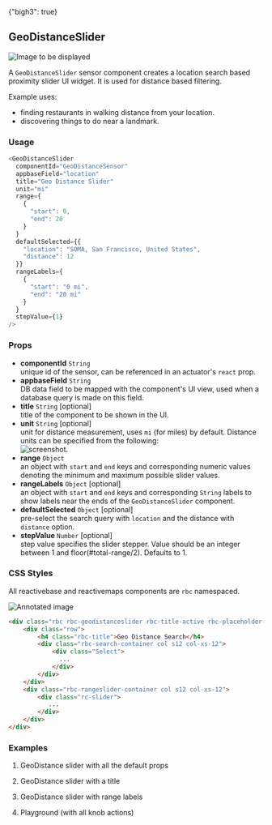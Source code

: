 {"bigh3": true}

## GeoDistanceSlider

![Image to be displayed](
https://i.imgur.com/FU4s0PQ.png)

A `GeoDistanceSlider` sensor component creates a location search based proximity slider UI widget. It is used for distance based filtering.

Example uses:

* finding restaurants in walking distance from your location.
* discovering things to do near a landmark.

### Usage

```js
<GeoDistanceSlider
  componentId="GeoDistanceSensor"
  appbaseField="location"
  title="Geo Distance Slider"
  unit="mi"
  range={
    {
      "start": 0,
      "end": 20
    }
  }
  defaultSelected={{
    "location": "SOMA, San Francisco, United States",
    "distance": 12
  }}
  rangeLabels={
    {
      "start": "0 mi",
      "end": "20 mi"
    }
  }
  stepValue={1}
/>
```

### Props

- **componentId** `String`  
    unique id of the sensor, can be referenced in an actuator's `react` prop.
- **appbaseField** `String`  
    DB data field to be mapped with the component's UI view, used when a database query is made on this field.
- **title** `String` [optional]  
    title of the component to be shown in the UI.
- **unit** `String` [optional]  
    unit for distance measurement, uses `mi` (for miles) by default. Distance units can be specified from the following:  
    ![screenshot](https://i.imgur.com/STbeagk.png).
- **range** `Object`  
    an object with `start` and `end` keys and corresponding numeric values denoting the minimum and maximum possible slider values.
- **rangeLabels** `Object` [optional]  
    an object with `start` and `end` keys and corresponding `String` labels to show labels near the ends of the `GeoDistanceSlider` component.
- **defaultSelected** `Object` [optional]  
    pre-select the search query with `location` and the distance with `distance` option.
- **stepValue** `Number` [optional]  
    step value specifies the slider stepper. Value should be an integer between 1 and floor(#total-range/2). Defaults to 1.


### CSS Styles

All reactivebase and reactivemaps components are `rbc` namespaced.

![Annotated image](https://i.imgur.com/0si7fn1.png)

```html
<div class="rbc rbc-geodistanceslider rbc-title-active rbc-placeholder-active rbc-labels-inactive">
    <div class="row">
        <h4 class="rbc-title">Geo Distance Search</h4>
        <div class="rbc-search-container col s12 col-xs-12">
            <div class="Select">
              ...
            </div>
        </div>
    </div>
    <div class="rbc-rangeslider-container col s12 col-xs-12">
        <div class="rc-slider">
           ...
        </div>
    </div>
</div>
```


### Examples

1. GeoDistance slider with all the default props

2. GeoDistance slider with a title

3. GeoDistance slider with range labels

4. Playground (with all knob actions)

